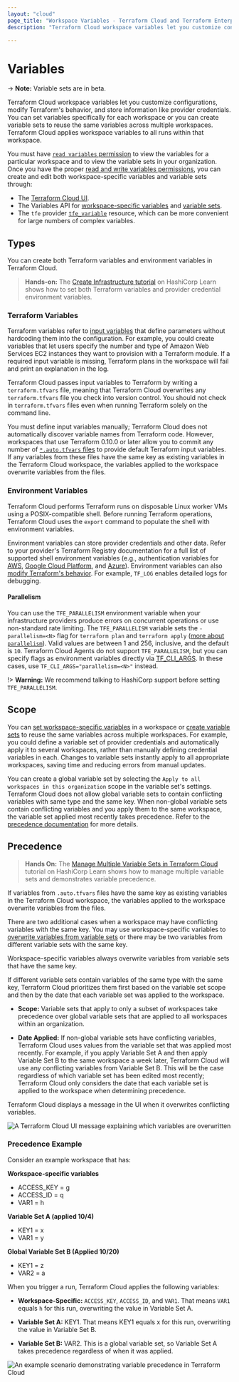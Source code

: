 ```yaml
---
layout: "cloud"
page_title: "Workspace Variables - Terraform Cloud and Terraform Enterprise"
description: "Terraform Cloud workspace variables let you customize configurations, modify Terraform's behavior, and store information like provider credentials."

---
```


# Variables

-> **Note:** Variable sets are in beta.

Terraform Cloud workspace variables let you customize configurations, modify Terraform's behavior, and store information like provider credentials. You can set variables specifically for each workspace or you can create variable sets to reuse the same variables across multiple workspaces. Terraform Cloud applies workspace variables to all runs within that workspace.

You must have [`read variables` permission](/docs/cloud/users-teams-organizations/permissions.html#general-workspace-permissions) to view the variables for a particular workspace and to view the variable sets in your organization. Once you have the proper [read and write variables permissions](/docs/cloud/users-teams-organizations/permissions.html#general-workspace-permissions), you can create and edit both workspace-specific variables and variable sets through:

- The [Terraform Cloud UI](/docs/cloud/workspaces/managing-variables.html).
- The Variables API for [workspace-specific variables](/docs/cloud/api/workspace-variables.html) and [variable sets](/docs/cloud/api/variable-sets.html).
- The `tfe` provider [`tfe_variable`](https://registry.terraform.io/providers/hashicorp/tfe/latest/docs/resources/variable) resource, which can be more convenient for large numbers of complex variables.

[permissions-citation]: #intentionally-unused---keep-for-maintainers



## Types

You can create both Terraform variables and environment variables in Terraform Cloud.

> **Hands-on:** The [Create Infrastructure tutorial](https://learn.hashicorp.com/tutorials/terraform/cloud-workspace-configure?in=terraform/cloud-get-started) on HashiCorp Learn shows how to set both Terraform variables and provider credential environment variables.

### Terraform Variables

Terraform variables refer to [input variables](/docs/language/values/variables.html) that define parameters without hardcoding them into the configuration. For example, you could create variables that let users specify the number and type of Amazon Web Services EC2 instances they want to provision with a Terraform module. If a required input variable is missing, Terraform plans in the workspace will fail and print an explanation in the log.

Terraform Cloud passes input variables to Terraform by writing a `terraform.tfvars` file, meaning that Terraform Cloud overwrites any `terraform.tfvars` file you check into version control. You should not check in `terraform.tfvars` files even when running Terraform solely on the command line.

You must define input variables manually; Terraform Cloud does not automatically discover variable names from Terraform code. However, workspaces that use Terraform 0.10.0 or later allow you to commit any number of [`*.auto.tfvars` files](/docs/language/values/variables.html#variable-files) to provide default Terraform input variables. If any variables from these files have the same key as existing variables in the Terraform Cloud workspace, the variables applied to the workspace overwrite variables from the files.

### Environment Variables

Terraform Cloud performs Terraform runs on disposable Linux worker VMs using a POSIX-compatible shell. Before running Terraform operations, Terraform Cloud uses the `export` command to populate the shell with environment variables.

Environment variables can store provider credentials and other data. Refer to your provider's Terraform Registry documentation for a full list of supported shell environment variables (e.g., authentication variables for [AWS](https://registry.terraform.io/providers/hashicorp/aws/latest/docs#environment-variables), [Google Cloud Platform](https://registry.terraform.io/providers/hashicorp/google/latest/docs/guides/getting_started#adding-credentials), and [Azure](https://registry.terraform.io/providers/hashicorp/azurerm/latest/docs#argument-reference)). Environment variables can also [modify Terraform's behavior](/docs/cli/config/environment-variables.html). For example, `TF_LOG` enables detailed logs for debugging.

#### Parallelism

You can use the `TFE_PARALLELISM` environment variable when your infrastructure providers produce errors on concurrent operations or use non-standard rate limiting. The `TFE_PARALLELISM` variable sets the  `-parallelism=<N>` flag for  `terraform plan` and `terraform apply`  ([more about `parallelism`](/docs/internals/graph.html#walking-the-graph)). Valid values are between 1 and 256, inclusive, and the default is `10`. Terraform Cloud Agents do not support `TFE_PARALLELISM`, but you can specify flags as environment variables directly via [TF_CLI_ARGS](/docs/cli/config/environment-variables.html#tf-cli-args). In these cases, use `TF_CLI_ARGS="parallelism=<N>"` instead.

!> **Warning:** We recommend talking to HashiCorp support before setting `TFE_PARALLELISM`.

## Scope

You can [set workspace-specific variables](/docs/cloud/workspaces/managing-variables.html#workspace-specific-variables) in a workspace or [create variable sets](/docs/cloud/workspaces/managing-variables.html#variable-sets) to reuse the same variables across multiple workspaces. For example, you could define a variable set of provider credentials and automatically apply it to several workspaces, rather than manually defining credential variables in each. Changes to variable sets instantly apply to all appropriate workspaces, saving time and reducing errors from manual updates.

You can create a global variable set by selecting the `Apply to all workspaces in this organization` scope in the variable set's settings. Terraform Cloud does not allow global variable sets to contain conflicting variables with same type and the same key. When non-global variable sets contain conflicting variables and you apply them to the same workspace, the variable set applied most recently takes precedence. Refer to the [precedence documentation](#precedence) for more details.


## Precedence

> **Hands On:** The [Manage Multiple Variable Sets in Terraform Cloud](https://learn.hashicorp.com/tutorials/terraform/manage-variable-sets) tutorial on HashiCorp Learn shows how to manage multiple variable sets and demonstrates variable precedence.

If variables from `.auto.tfvars` files have the same key as existing variables in the Terraform Cloud workspace, the variables applied to the workspace overwrite variables from the files.

There are two additional cases when a workspace may have conflicting variables with the same key. You may use workspace-specific variables to [overwrite variables from variable sets](/docs/cloud/workspaces/managing-variables.html#overwrite-variable-sets) or there may be two variables from different variable sets with the same key.

Workspace-specific variables always overwrite variables from variable sets that have the same key.

If different variable sets contain variables of the same type with the same key, Terraform Cloud prioritizes them first based on the variable set scope and then by the date that each variable set was applied to the workspace.

- **Scope:** Variable sets that apply to only a subset of workspaces take precedence over global variable sets that are applied to all workspaces within an organization.

- **Date Applied:** If non-global variable sets have conflicting variables, Terraform Cloud uses values from the variable set that was applied most recently. For example, if you apply Variable Set A and then apply Variable Set B to the same workspace a week later, Terraform Cloud will use any conflicting variables from Variable Set B. This will be the case regardless of which variable set has been edited most recently; Terraform Cloud only considers the date that each variable set is applied to the workspace when determining precedence.

Terraform Cloud displays a message in the UI when it overwrites conflicting variables.

![A Terraform Cloud UI message explaining which variables are overwritten](link)

### Precedence Example

Consider an example workspace that has:

**Workspace-specific variables**

- ACCESS_KEY = g
- ACCESS_ID = q
- VAR1 = h

**Variable Set A (applied 10/4)**

- KEY1 = x
- VAR1 = y

**Global Variable Set B (Applied 10/20)**

- KEY1 = z
- VAR2 = a


When you trigger a run, Terraform Cloud applies the following variables:

- **Workspace-Specific:** `ACCESS_KEY`, `ACCESS_ID`, and `VAR1`. That means `VAR1` equals `h` for this run, overwriting the value in Variable Set A.

- **Variable Set A:** KEY1. That means KEY1 equals x for this run, overwriting the value in Variable Set B.

- **Variable Set B:** VAR2. This is a global variable set, so Variable Set A takes precedence regardless of when it was applied.

![An example scenario demonstrating variable precedence in Terraform Cloud](image)